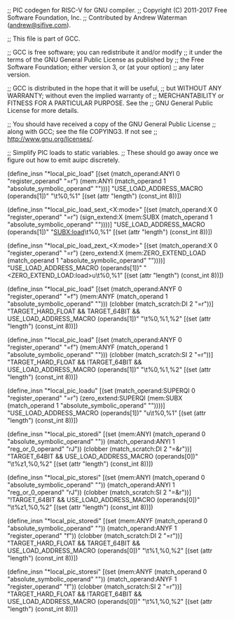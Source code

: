 ;; PIC codegen for RISC-V for GNU compiler.
;; Copyright (C) 2011-2017 Free Software Foundation, Inc.
;; Contributed by Andrew Waterman (andrew@sifive.com).

;; This file is part of GCC.

;; GCC is free software; you can redistribute it and/or modify
;; it under the terms of the GNU General Public License as published by
;; the Free Software Foundation; either version 3, or (at your option)
;; any later version.

;; GCC is distributed in the hope that it will be useful,
;; but WITHOUT ANY WARRANTY; without even the implied warranty of
;; MERCHANTABILITY or FITNESS FOR A PARTICULAR PURPOSE.  See the
;; GNU General Public License for more details.

;; You should have received a copy of the GNU General Public License
;; along with GCC; see the file COPYING3.  If not see
;; <http://www.gnu.org/licenses/>.


;; Simplify PIC loads to static variables.
;; These should go away once we figure out how to emit auipc discretely.

(define_insn "*local_pic_load<mode>"
  [(set (match_operand:ANYI 0 "register_operand" "=r")
	(mem:ANYI (match_operand 1 "absolute_symbolic_operand" "")))]
  "USE_LOAD_ADDRESS_MACRO (operands[1])"
  "<load>\t%0,%1"
  [(set (attr "length") (const_int 8))])

(define_insn "*local_pic_load_sext_<X:mode>"
  [(set (match_operand:X 0 "register_operand" "=r")
	(sign_extend:X (mem:SUBX (match_operand 1 "absolute_symbolic_operand" ""))))]
  "USE_LOAD_ADDRESS_MACRO (operands[1])"
  "<SUBX:load>\t%0,%1"
  [(set (attr "length") (const_int 8))])

(define_insn "*local_pic_load_zext_<X:mode>"
  [(set (match_operand:X 0 "register_operand" "=r")
	(zero_extend:X (mem:ZERO_EXTEND_LOAD (match_operand 1 "absolute_symbolic_operand" ""))))]
  "USE_LOAD_ADDRESS_MACRO (operands[1])"
  "<ZERO_EXTEND_LOAD:load>u\t%0,%1"
  [(set (attr "length") (const_int 8))])

(define_insn "*local_pic_load<mode>"
  [(set (match_operand:ANYF 0 "register_operand" "=f")
	(mem:ANYF (match_operand 1 "absolute_symbolic_operand" "")))
   (clobber (match_scratch:DI 2 "=r"))]
  "TARGET_HARD_FLOAT && TARGET_64BIT && USE_LOAD_ADDRESS_MACRO (operands[1])"
  "<load>\t%0,%1,%2"
  [(set (attr "length") (const_int 8))])

(define_insn "*local_pic_load<mode>"
  [(set (match_operand:ANYF 0 "register_operand" "=f")
	(mem:ANYF (match_operand 1 "absolute_symbolic_operand" "")))
   (clobber (match_scratch:SI 2 "=r"))]
  "TARGET_HARD_FLOAT && !TARGET_64BIT && USE_LOAD_ADDRESS_MACRO (operands[1])"
  "<load>\t%0,%1,%2"
  [(set (attr "length") (const_int 8))])

(define_insn "*local_pic_loadu<mode>"
  [(set (match_operand:SUPERQI 0 "register_operand" "=r")
	(zero_extend:SUPERQI (mem:SUBX (match_operand 1 "absolute_symbolic_operand" ""))))]
  "USE_LOAD_ADDRESS_MACRO (operands[1])"
  "<load>u\t%0,%1"
  [(set (attr "length") (const_int 8))])

(define_insn "*local_pic_storedi<mode>"
  [(set (mem:ANYI (match_operand 0 "absolute_symbolic_operand" ""))
	(match_operand:ANYI 1 "reg_or_0_operand" "rJ"))
   (clobber (match_scratch:DI 2 "=&r"))]
  "TARGET_64BIT && USE_LOAD_ADDRESS_MACRO (operands[0])"
  "<store>\t%z1,%0,%2"
  [(set (attr "length") (const_int 8))])

(define_insn "*local_pic_storesi<mode>"
  [(set (mem:ANYI (match_operand 0 "absolute_symbolic_operand" ""))
	(match_operand:ANYI 1 "reg_or_0_operand" "rJ"))
   (clobber (match_scratch:SI 2 "=&r"))]
  "!TARGET_64BIT && USE_LOAD_ADDRESS_MACRO (operands[0])"
  "<store>\t%z1,%0,%2"
  [(set (attr "length") (const_int 8))])

(define_insn "*local_pic_storedi<mode>"
  [(set (mem:ANYF (match_operand 0 "absolute_symbolic_operand" ""))
	(match_operand:ANYF 1 "register_operand" "f"))
   (clobber (match_scratch:DI 2 "=r"))]
  "TARGET_HARD_FLOAT && TARGET_64BIT && USE_LOAD_ADDRESS_MACRO (operands[0])"
  "<store>\t%1,%0,%2"
  [(set (attr "length") (const_int 8))])

(define_insn "*local_pic_storesi<mode>"
  [(set (mem:ANYF (match_operand 0 "absolute_symbolic_operand" ""))
	(match_operand:ANYF 1 "register_operand" "f"))
   (clobber (match_scratch:SI 2 "=r"))]
  "TARGET_HARD_FLOAT && !TARGET_64BIT && USE_LOAD_ADDRESS_MACRO (operands[0])"
  "<store>\t%1,%0,%2"
  [(set (attr "length") (const_int 8))])
